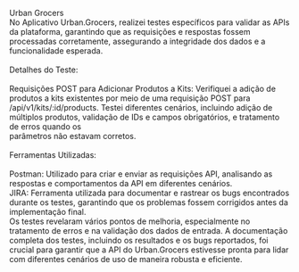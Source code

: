 <p align="left">Urban Grocers<br>No Aplicativo Urban.Grocers, realizei testes específicos para validar as APIs da plataforma, garantindo que as requisições e respostas fossem processadas corretamente, assegurando a integridade dos dados e a funcionalidade esperada.<br><br>Detalhes do Teste:<br><br>Requisições POST para Adicionar Produtos a Kits: Verifiquei a adição de produtos a kits existentes por meio de uma requisição POST para /api/v1/kits/:id/products. Testei diferentes cenários, incluindo adição de múltiplos produtos, validação de IDs e campos obrigatórios, e tratamento de erros quando os<br>parâmetros não estavam corretos.<br><br>Ferramentas Utilizadas:<br><br>Postman: Utilizado para criar e enviar as requisições API, analisando as respostas e comportamentos da API em diferentes cenários.<br>JIRA: Ferramenta utilizada para documentar e rastrear os bugs encontrados durante os testes, garantindo que os problemas fossem corrigidos antes da implementação final.<br>Os testes revelaram vários pontos de melhoria, especialmente no tratamento de erros e na validação dos dados de entrada. A documentação completa dos testes, incluindo os resultados e os bugs reportados, foi crucial para garantir que a API do Urban.Grocers estivesse pronta para lidar com diferentes cenários de uso de maneira robusta e eficiente.</p>

###
